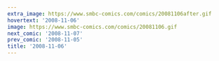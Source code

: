 ```yaml
---
extra_image: https://www.smbc-comics.com/comics/20081106after.gif
hovertext: '2008-11-06'
image: https://www.smbc-comics.com/comics/20081106.gif
next_comic: '2008-11-07'
prev_comic: '2008-11-05'
title: '2008-11-06'
---
```


